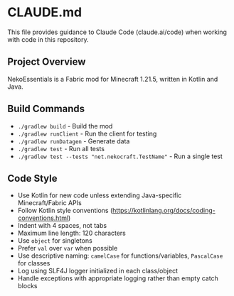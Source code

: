 # CLAUDE.md

This file provides guidance to Claude Code (claude.ai/code) when working with code in this repository.

## Project Overview
NekoEssentials is a Fabric mod for Minecraft 1.21.5, written in Kotlin and Java.

## Build Commands
- `./gradlew build` - Build the mod
- `./gradlew runClient` - Run the client for testing
- `./gradlew runDatagen` - Generate data
- `./gradlew test` - Run all tests
- `./gradlew test --tests "net.nekocraft.TestName"` - Run a single test

## Code Style
- Use Kotlin for new code unless extending Java-specific Minecraft/Fabric APIs
- Follow Kotlin style conventions (https://kotlinlang.org/docs/coding-conventions.html)
- Indent with 4 spaces, not tabs
- Maximum line length: 120 characters
- Use `object` for singletons
- Prefer `val` over `var` when possible
- Use descriptive naming: `camelCase` for functions/variables, `PascalCase` for classes
- Log using SLF4J logger initialized in each class/object
- Handle exceptions with appropriate logging rather than empty catch blocks